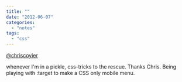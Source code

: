```yaml
---
title: ""
date: "2012-06-07"
categories: 
  - "notes"
tags: 
  - "css"
---
```


[@chriscoyier](https://twitter.com/chriscoyier)

whenever I'm in a pickle, css-tricks to the rescue. Thanks Chris. Being playing with :target to make a CSS only mobile menu.
